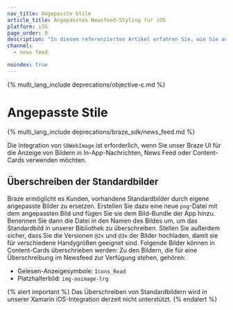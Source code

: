 ```yaml
---
nav_title: Angepasste Stile
article_title: Angepasstes Newsfeed-Styling für iOS
platform: iOS
page_order: 0
description: "In diesem referenzierten Artikel erfahren Sie, wie Sie angepasste Stile für den Newsfeed implementieren und die Standard-Bilder in Ihrer iOS-Anwendung außer Kraft setzen."
channel:
  - news feed

noindex: true
---
```


{% multi_lang_include deprecations/objective-c.md %}

# Angepasste Stile

{% multi_lang_include deprecations/braze_sdk/news_feed.md %}

Die Integration von `SDWebImage` ist erforderlich, wenn Sie unser Braze UI für die Anzeige von Bildern in In-App-Nachrichten, News Feed oder Content-Cards verwenden möchten.

## Überschreiben der Standardbilder

Braze ermöglicht es Kunden, vorhandene Standardbilder durch eigene angepasste Bilder zu ersetzen. Erstellen Sie dazu eine neue `png`-Datei mit dem angepassten Bild und fügen Sie sie dem Bild-Bundle der App hinzu. Benennen Sie dann die Datei in den Namen des Bildes um, um das Standardbild in unserer Bibliothek zu überschreiben. Stellen Sie außerdem sicher, dass Sie die Versionen `@2x` und `@3x` der Bilder hochladen, damit sie für verschiedene Handygrößen geeignet sind. Folgende Bilder können in Content-Cards überschrieben werden: Zu den Bildern, die für eine Überschreibung im Newsfeed zur Verfügung stehen, gehören:

* Gelesen-Anzeigesymbole: `Icons_Read`
* Platzhalterbild: `img-noimage-lrg`

{% alert important %}
Das Überschreiben von Standardbildern wird in unserer Xamarin iOS-Integration derzeit nicht unterstützt.
{% endalert %}

